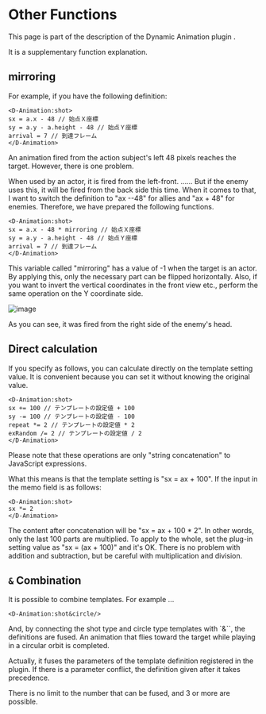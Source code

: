 # Other Functions
This page is part of the description of the Dynamic Animation plugin .

It is a supplementary function explanation.

## mirroring

For example, if you have the following definition:
```
<D-Animation:shot>
sx = a.x - 48 // 始点Ｘ座標
sy = a.y - a.height - 48 // 始点Ｙ座標
arrival = 7 // 到達フレーム
</D-Animation>
```

An animation fired from the action subject's left 48 pixels reaches the target.
However, there is one problem.

When used by an actor, it is fired from the left-front.
…… But if the enemy uses this, it will be fired from the back side this time.
When it comes to that, I want to switch the definition to "ax --48" for allies and "ax + 48" for enemies.
Therefore, we have prepared the following functions.
```
<D-Animation:shot>
sx = a.x - 48 * mirroring // 始点Ｘ座標
sy = a.y - a.height - 48 // 始点Ｙ座標
arrival = 7 // 到達フレーム
</D-Animation>
```
This variable called "mirroring" has a value of -1 when the target is an actor. By applying this, only the necessary part can be flipped horizontally.
Also, if you want to invert the vertical coordinates in the front view etc., perform the same operation on the Y coordinate side.

![image](https://newrpg.up.seesaa.net/image/20200216_bubble_mirroring.gif)

As you can see, it was fired from the right side of the enemy's head.

## Direct calculation

If you specify as follows, you can calculate directly on the template setting value. It is convenient because you can set it without knowing the original value.
```
<D-Animation:shot>
sx += 100 // テンプレートの設定値 + 100
sy -= 100 // テンプレートの設定値 - 100
repeat *= 2 // テンプレートの設定値 * 2
exRandom /= 2 // テンプレートの設定値 / 2
</D-Animation>
```

Please note that these operations are only "string concatenation" to JavaScript expressions.

What this means is that the template setting is "sx = ax + 100".
If the input in the memo field is as follows:
```
<D-Animation:shot>
sx *= 2
</D-Animation>
```
The content after concatenation will be "sx = ax + 100 * 2".
In other words, only the last 100 parts are multiplied.
To apply to the whole, set the plug-in setting value as "sx = (ax + 100)" and it's OK.
There is no problem with addition and subtraction, but be careful with multiplication and division.

## `&` Combination
It is possible to combine templates.
For example ...
```
<D-Animation:shot&circle/>
```
And, by connecting the shot type and circle type templates with `&``, the definitions are fused.
An animation that flies toward the target while playing in a circular orbit is completed.

Actually, it fuses the parameters of the template definition registered in the plugin.
If there is a parameter conflict, the definition given after it takes precedence.

There is no limit to the number that can be fused, and 3 or more are possible.